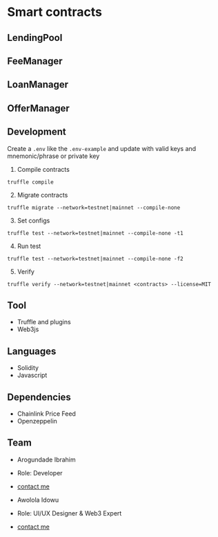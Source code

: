 # Smart contracts
## LendingPool



## FeeManager



## LoanManager



## OfferManager



## Development
Create a `.env` like the `.env-example` and update with valid keys and mnemonic/phrase or private key

1. Compile contracts

  `truffle compile`

2. Migrate contracts

  `truffle migrate --network=testnet|mainnet --compile-none`

3. Set configs

  `truffle test --network=testnet|mainnet --compile-none -t1`

4. Run test

  `truffle test --network=testnet|mainnet --compile-none -f2`

5. Verify

  `truffle verify --network=testnet|mainnet <contracts> --license=MIT`

## Tool
- Truffle and plugins
- Web3js

## Languages
- Solidity
- Javascript

## Dependencies
- Chainlink Price Feed
- Openzeppelin

## Team
- Arogundade Ibrahim
- Role: Developer
- [contact me](https://linktr.ee/devarogundade)


- Awolola Idowu
- Role: UI/UX Designer & Web3 Expert
- [contact me](https://pip.me/krypton)
